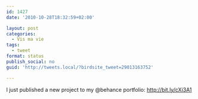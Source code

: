 ```yaml
---
id: 1427
date: '2010-10-28T18:32:59+02:00'

layout: post
categories:
  - Vis ma vie
tags:
  - tweet
format: status
publish_social: no
guid: 'http://tweets.local/?birdsite_tweet=29013163752'

---
```


I just published a new project to my @behance portfolio: http://bit.ly/cXi3A1